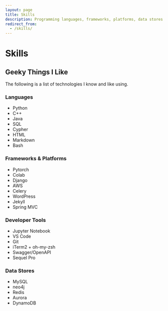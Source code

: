 ```yaml
---
layout: page
title: Skills
description: Programming languages, frameworks, platforms, data stores and tools I know.
redirect_from:
  - /skills/
---
```

# Skills

## Geeky Things I Like

The following is a list of technologies I know and like using.

### Languages
- Python
- C++
- Java
- SQL
- Cypher
- HTML
- Markdown
- Bash

### Frameworks & Platforms
- Pytorch
- Colab
- Django
- AWS
- Celery
- WordPress
- Jekyll
- Spring MVC


### Developer Tools
- Jupyter Notebook
- VS Code
- Git
- iTerm2 + oh-my-zsh
- Swagger/OpenAPI
- Sequel Pro

### Data Stores
- MySQL
- neo4j
- Redis
- Aurora
- DynamoDB
